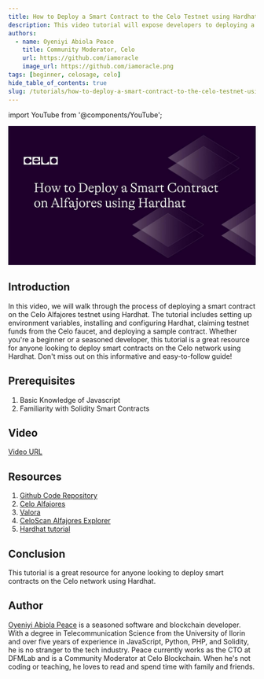 ```yaml
---
title: How to Deploy a Smart Contract to the Celo Testnet using Hardhat
description: This video tutorial will expose developers to deploying a smart contract to the Celo Testnet using hardhat.
authors:
  - name: Oyeniyi Abiola Peace
    title: Community Moderator, Celo
    url: https://github.com/iamoracle
    image_url: https://github.com/iamoracle.png
tags: [beginner, celosage, celo]
hide_table_of_contents: true
slug: /tutorials/how-to-deploy-a-smart-contract-to-the-celo-testnet-using-hardhat
---
```


import YouTube from '@components/YouTube';

![header](../../src/data-tutorials/showcase/beginner/how-to-deploy-a-smart-contract-to-the-celo-testnet-using-hardhat.jpg)

## Introduction

In this video, we will walk through the process of deploying a smart contract on the Celo Alfajores testnet using Hardhat. The tutorial includes setting up environment variables, installing and configuring Hardhat, claiming testnet funds from the Celo faucet, and deploying a sample contract. Whether you're a beginner or a seasoned developer, this tutorial is a great resource for anyone looking to deploy smart contracts on the Celo network using Hardhat. Don't miss out on this informative and easy-to-follow guide!

## Prerequisites

1. Basic Knowledge of Javascript
2. Familiarity with Solidity Smart Contracts

## Video

<YouTube videoId="PDjg3lFEPxs"/>

[Video URL](https://www.youtube.com/watch?v=PDjg3lFEPxs)

## Resources

1. [Github Code Repository](https://github.com/iamoracle/celo-alfajores-hardhat)
2. [Celo Alfajores](https://faucet.celo.org)
3. [Valora](https://valoraapp.com)
4. [CeloScan Alfajores Explorer](https://alfajores.celoscan.io)
5. [Hardhat tutorial](https://docs.celo.org/developer/deploy/hardhat)

## Conclusion

This tutorial is a great resource for anyone looking to deploy smart contracts on the Celo network using Hardhat.

## Author

[Oyeniyi Abiola Peace](https://twitter.com/_iamoracle) is a seasoned software and blockchain developer. With a degree in Telecommunication Science from the University of Ilorin and over five years of experience in JavaScript, Python, PHP, and Solidity, he is no stranger to the tech industry. Peace currently works as the CTO at DFMLab and is a Community Moderator at Celo Blockchain. When he's not coding or teaching, he loves to read and spend time with family and friends.
